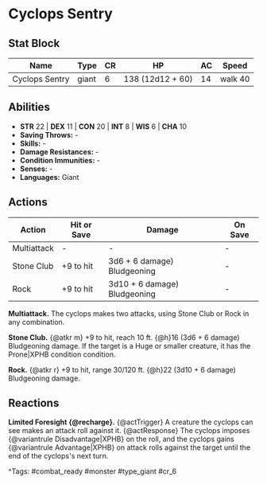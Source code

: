 # Cyclops Sentry

## Stat Block

| Name | Type | CR | HP | AC | Speed |
|------|------|----|----|----|-------|
| Cyclops Sentry | giant | 6 | 138 (12d12 + 60) | 14 | walk 40 |

## Abilities

- **STR** 22 | **DEX** 11 | **CON** 20 | **INT** 8 | **WIS** 6 | **CHA** 10
- **Saving Throws:** -  
- **Skills:** -  
- **Damage Resistances:** -  
- **Condition Immunities:** -  
- **Senses:** -  
- **Languages:** Giant


## Actions

| Action | Hit or Save | Damage | On Save |
|--------|--------------|--------|----------|
| Multiattack | - | - | - |
| Stone Club | +9 to hit | 3d6 + 6 damage) Bludgeoning | - |
| Rock | +9 to hit | 3d10 + 6 damage) Bludgeoning | - |

**Multiattack.** The cyclops makes two attacks, using Stone Club or Rock in any combination.

**Stone Club.** {@atkr m} +9 to hit, reach 10 ft. {@h}16 (3d6 + 6 damage) Bludgeoning damage. If the target is a Huge or smaller creature, it has the Prone|XPHB condition condition.

**Rock.** {@atkr r} +9 to hit, range 30/120 ft. {@h}22 (3d10 + 6 damage) Bludgeoning damage.

## Reactions

**Limited Foresight {@recharge}.** {@actTrigger} A creature the cyclops can see makes an attack roll against it. {@actResponse} The cyclops imposes {@variantrule Disadvantage|XPHB} on the roll, and the cyclops gains {@variantrule Advantage|XPHB} on attack rolls against the target until the end of the cyclops's next turn.



^Tags: #combat_ready #monster #type_giant #cr_6